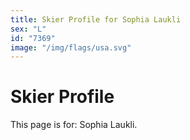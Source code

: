 ```yaml
---
title: Skier Profile for Sophia Laukli
sex: "L"
id: "7369"
image: "/img/flags/usa.svg" 
---
```


# Skier Profile

This page is for: Sophia Laukli.
    